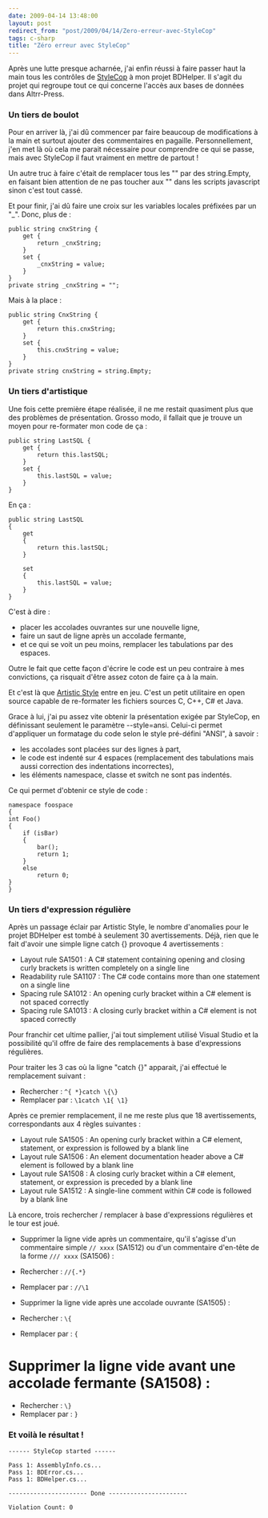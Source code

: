 ```yaml
---
date: 2009-04-14 13:48:00
layout: post
redirect_from: "post/2009/04/14/Zero-erreur-avec-StyleCop"
tags: c-sharp
title: "Zéro erreur avec StyleCop"
---
```


Après une lutte presque acharnée, j'ai enfin réussi à faire passer haut la
main tous les contrôles de [StyleCop](http://code.msdn.microsoft.com/sourceanalysis) à
mon projet BDHelper. Il s'agit du projet qui regroupe tout ce qui concerne
l'accès aux bases de données dans Altrr-Press.

### Un tiers de boulot

Pour en arriver là, j'ai dû commencer par faire beaucoup de modifications à
la main et surtout ajouter des commentaires en pagaille. Personnellement, j'en
met là où cela me parait nécessaire pour comprendre ce qui se passe, mais avec
StyleCop il faut vraiment en mettre de partout !

Un autre truc à faire c'était de remplacer tous les "" par des string.Empty,
en faisant bien attention de ne pas toucher aux "" dans les scripts javascript
sinon c'est tout cassé.

Et pour finir, j'ai dû faire une croix sur les variables locales préfixées
par un "_". Donc, plus de :

```
public string cnxString {
    get {
        return _cnxString;
    }
    set {
        _cnxString = value;
    }
}
private string _cnxString = "";
```

Mais à la place :

```
public string CnxString {
    get {
        return this.cnxString;
    }
    set {
        this.cnxString = value;
    }
}
private string cnxString = string.Empty;
```

### Un tiers d'artistique

Une fois cette première étape réalisée, il ne me restait quasiment plus que
des problèmes de présentation. Grosso modo, il fallait que je trouve un moyen
pour re-formater mon code de ça :

```
public string LastSQL {
    get {
        return this.lastSQL;
    }
    set {
        this.lastSQL = value;
    }
}
```

En ça :

```
public string LastSQL
{
    get
    {
        return this.lastSQL;
    }

    set
    {
        this.lastSQL = value;
    }
}
```

C'est à dire :

* placer les accolades ouvrantes sur une nouvelle ligne,
* faire un saut de ligne après un accolade fermante,
* et ce qui se voit un peu moins, remplacer les tabulations par des
espaces.

Outre le fait que cette façon d'écrire le code est un peu contraire à mes
convictions, ça risquait d'être assez coton de faire ça à la main.

Et c'est là que [Artistic Style](http://astyle.sourceforge.net/) entre en jeu. C'est un petit utilitaire en open source
capable de re-formater les fichiers sources C, C++, C# et Java.

Grace à lui, j'ai pu assez vite obtenir la présentation exigée par StyleCop,
en définissant seulement le paramètre --style=ansi. Celui-ci permet d'appliquer
un formatage du code selon le style pré-défini "ANSI", à savoir :

* les accolades sont placées sur des lignes à part,
* le code est indenté sur 4 espaces (remplacement des tabulations mais aussi
correction des indentations incorrectes),
* les éléments namespace, classe et switch ne sont pas indentés.

Ce qui permet d'obtenir ce style de code :

```
namespace foospace
{
int Foo()
{
    if (isBar)
    {
        bar();
        return 1;
    }
    else
        return 0;
}
}
```

### Un tiers d'expression régulière

Après un passage éclair par Artistic Style, le nombre d'anomalies pour le
projet BDHelper est tombé à seulement 30 avertissements. Déjà, rien que le fait
d'avoir une simple ligne catch {} provoque 4 avertissements :

* Layout rule SA1501 : A C# statement containing opening and closing
curly brackets is written completely on a single line
* Readability rule SA1107 : The C# code contains more than one statement
on a single line
* Spacing rule SA1012 : An opening curly bracket within a C# element is
not spaced correctly
* Spacing rule SA1013 : A closing curly bracket within a C# element is
not spaced correctly

Pour franchir cet ultime pallier, j'ai tout simplement utilisé Visual Studio
et la possibilité qu'il offre de faire des remplacements à base d'expressions
régulières.

Pour traiter les 3 cas où la ligne "catch {}" apparait, j'ai effectué le
remplacement suivant :

* Rechercher : `^{ *}catch \{\}`
* Remplacer par : `\1catch
\1{
\1}`

Après ce premier remplacement, il ne me reste plus que 18 avertissements,
correspondants aux 4 règles suivantes :

* Layout rule SA1505 : An opening curly bracket within a C# element,
statement, or expression is followed by a blank line
* Layout rule SA1506 : An element documentation header above a C#
element is followed by a blank line
* Layout rule SA1508 : A closing curly bracket within a C# element,
statement, or expression is preceded by a blank line
* Layout rule SA1512 : A single-line comment within C# code is followed
by a blank line

Là encore, trois rechercher / remplacer à base d'expressions régulières et
le tour est joué.

* Supprimer la ligne vide après un commentaire, qu'il s'agisse d'un
commentaire simple `// xxxx` (SA1512) ou d'un commentaire d'en-tête de la forme
`/// xxxx` (SA1506) :

* Rechercher : `//{.*}`
* Remplacer par : `//\1`

* Supprimer la ligne vide après une accolade ouvrante (SA1505) :
* Rechercher : `\{`

* Remplacer par : `{`

# Supprimer la ligne vide avant une accolade fermante (SA1508) :

* Rechercher : `\}`
* Remplacer par : `}`

### Et voilà le résultat !

```
------ StyleCop started ------

Pass 1: AssemblyInfo.cs...
Pass 1: BDError.cs...
Pass 1: BDHelper.cs...

---------------------- Done ----------------------

Violation Count: 0
```

